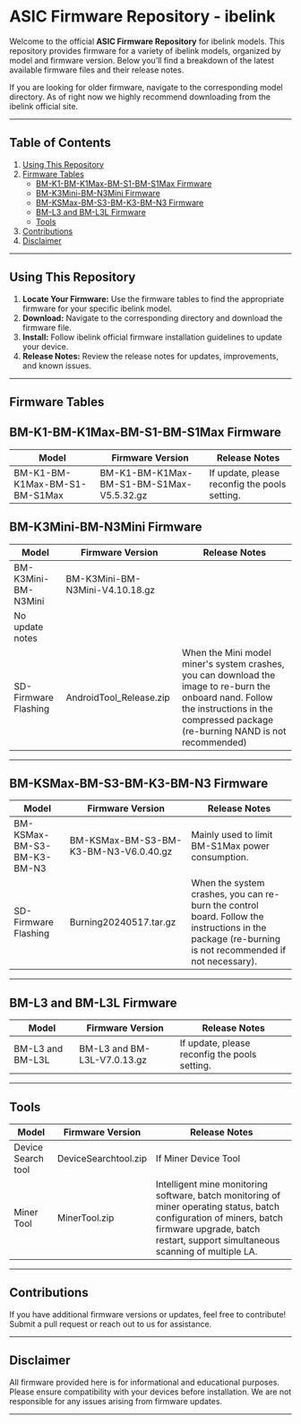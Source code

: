 # **ASIC Firmware Repository - ibelink**

Welcome to the official **ASIC Firmware Repository** for ibelink models. This repository provides firmware for a variety of ibelink models, organized by model and firmware version. Below you’ll find a breakdown of the latest available firmware files and their release notes. 

If you are looking for older firmware, navigate to the corresponding model directory. As of right now we highly recommend downloading from the ibelink official site.

---

## **Table of Contents**
1. [Using This Repository](#using-this-repository)
2. [Firmware Tables](#firmware-tables)
    - [BM-K1-BM-K1Max-BM-S1-BM-S1Max Firmware](#BM-K1-BM-K1Max-BM-S1-BM-S1Max-firmware)
    - [BM-K3Mini-BM-N3Mini Firmware](#BM-K3Mini-BM-N3Mini-firmware)
    - [BM-KSMax-BM-S3-BM-K3-BM-N3 Firmware](#BM-KSMax-BM-S3-BM-K3-BM-N3-firmware)
    - [BM-L3 and BM-L3L Firmware](#BM-L3-and-BM-L3L-firmware)
    - [Tools](#Tools)
3. [Contributions](#contributions)
4. [Disclaimer](#disclaimer)

---

## **Using This Repository**
1. **Locate Your Firmware:** Use the firmware tables to find the appropriate firmware for your specific ibelink model.
2. **Download:** Navigate to the corresponding directory and download the firmware file.
3. **Install:** Follow ibelink official firmware installation guidelines to update your device.
4. **Release Notes:** Review the release notes for updates, improvements, and known issues.

---

## **Firmware Tables**

## **BM-K1-BM-K1Max-BM-S1-BM-S1Max Firmware**

| **Model**   | **Firmware Version** | **Release Notes**                 |
|-------------|-----------------------|------------------------------------|
| BM-K1-BM-K1Max-BM-S1-BM-S1Max | BM-K1-BM-K1Max-BM-S1-BM-S1Max-V5.5.32.gz | If update, please reconfig the pools setting.  |

## **BM-K3Mini-BM-N3Mini Firmware**

| **Model**   | **Firmware Version** | **Release Notes**                 |
|-------------|-----------------------|------------------------------------|
| BM-K3Mini-BM-N3Mini |  BM-K3Mini-BM-N3Mini-V4.10.18.gz
 | No update notes |
| SD-Firmware Flashing  | AndroidTool_Release.zip  | When the Mini model miner's system crashes, you can download the image to re-burn the onboard nand. Follow the instructions in the compressed package (re-burning NAND is not recommended)  |
---
## **BM-KSMax-BM-S3-BM-K3-BM-N3 Firmware**

| **Model**   | **Firmware Version** | **Release Notes**                 |
|-------------|-----------------------|------------------------------------|
| BM-KSMax-BM-S3-BM-K3-BM-N3 |  BM-KSMax-BM-S3-BM-K3-BM-N3-V6.0.40.gz  | Mainly used to limit BM-S1Max power consumption.   |
| SD-Firmware Flashing  | Burning20240517.tar.gz   | When the system crashes, you can re-burn the control board. Follow the instructions in the package (re-burning is not recommended if not necessary).   |
---
## **BM-L3 and BM-L3L Firmware**

| **Model**   | **Firmware Version** | **Release Notes**                 |
|-------------|-----------------------|------------------------------------|
| BM-L3 and BM-L3L | BM-L3 and BM-L3L-V7.0.13.gz   | If update, please reconfig the pools setting. |
---

## **Tools**

| **Model**   | **Firmware Version** | **Release Notes**                 |
|-------------|-----------------------|------------------------------------|
| Device Search tool | DeviceSearchtool.zip     | If Miner Device Tool |
| Miner Tool | MinerTool.zip    | Intelligent mine monitoring software, batch monitoring of miner operating status, batch configuration of miners, batch firmware upgrade, batch restart, support simultaneous scanning of multiple LA. |
---

## **Contributions**
If you have additional firmware versions or updates, feel free to contribute! Submit a pull request or reach out to us for assistance.

---

## **Disclaimer**
All firmware provided here is for informational and educational purposes. Please ensure compatibility with your devices before installation. We are not responsible for any issues arising from firmware updates.

---
